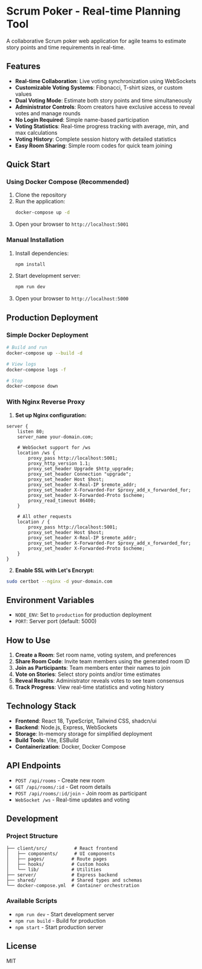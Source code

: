# Scrum Poker - Real-time Planning Tool

A collaborative Scrum poker web application for agile teams to estimate story points and time requirements in real-time.

## Features

- **Real-time Collaboration**: Live voting synchronization using WebSockets
- **Customizable Voting Systems**: Fibonacci, T-shirt sizes, or custom values
- **Dual Voting Mode**: Estimate both story points and time simultaneously
- **Administrator Controls**: Room creators have exclusive access to reveal votes and manage rounds
- **No Login Required**: Simple name-based participation
- **Voting Statistics**: Real-time progress tracking with average, min, and max calculations
- **Voting History**: Complete session history with detailed statistics
- **Easy Room Sharing**: Simple room codes for quick team joining

## Quick Start

### Using Docker Compose (Recommended)

1. Clone the repository
2. Run the application:
   ```bash
   docker-compose up -d
   ```
3. Open your browser to `http://localhost:5001`

### Manual Installation

1. Install dependencies:
   ```bash
   npm install
   ```

2. Start development server:
   ```bash
   npm run dev
   ```

3. Open your browser to `http://localhost:5000`

## Production Deployment

### Simple Docker Deployment

```bash
# Build and run
docker-compose up --build -d

# View logs
docker-compose logs -f

# Stop
docker-compose down
```

### With Nginx Reverse Proxy

1. **Set up Nginx configuration:**
```nginx
server {
    listen 80;
    server_name your-domain.com;

    # WebSocket support for /ws
    location /ws {
        proxy_pass http://localhost:5001;
        proxy_http_version 1.1;
        proxy_set_header Upgrade $http_upgrade;
        proxy_set_header Connection "upgrade";
        proxy_set_header Host $host;
        proxy_set_header X-Real-IP $remote_addr;
        proxy_set_header X-Forwarded-For $proxy_add_x_forwarded_for;
        proxy_set_header X-Forwarded-Proto $scheme;
        proxy_read_timeout 86400;
    }

    # All other requests
    location / {
        proxy_pass http://localhost:5001;
        proxy_set_header Host $host;
        proxy_set_header X-Real-IP $remote_addr;
        proxy_set_header X-Forwarded-For $proxy_add_x_forwarded_for;
        proxy_set_header X-Forwarded-Proto $scheme;
    }
}
```

2. **Enable SSL with Let's Encrypt:**
```bash
sudo certbot --nginx -d your-domain.com
```

## Environment Variables

- `NODE_ENV`: Set to `production` for production deployment
- `PORT`: Server port (default: 5000)

## How to Use

1. **Create a Room**: Set room name, voting system, and preferences
2. **Share Room Code**: Invite team members using the generated room ID
3. **Join as Participants**: Team members enter their names to join
4. **Vote on Stories**: Select story points and/or time estimates
5. **Reveal Results**: Administrator reveals votes to see team consensus
6. **Track Progress**: View real-time statistics and voting history

## Technology Stack

- **Frontend**: React 18, TypeScript, Tailwind CSS, shadcn/ui
- **Backend**: Node.js, Express, WebSockets
- **Storage**: In-memory storage for simplified deployment
- **Build Tools**: Vite, ESBuild
- **Containerization**: Docker, Docker Compose

## API Endpoints

- `POST /api/rooms` - Create new room
- `GET /api/rooms/:id` - Get room details
- `POST /api/rooms/:id/join` - Join room as participant
- `WebSocket /ws` - Real-time updates and voting

## Development

### Project Structure

```
├── client/src/          # React frontend
│   ├── components/      # UI components
│   ├── pages/          # Route pages
│   ├── hooks/          # Custom hooks
│   └── lib/            # Utilities
├── server/             # Express backend
├── shared/             # Shared types and schemas
└── docker-compose.yml  # Container orchestration
```

### Available Scripts

- `npm run dev` - Start development server
- `npm run build` - Build for production
- `npm start` - Start production server

## License

MIT